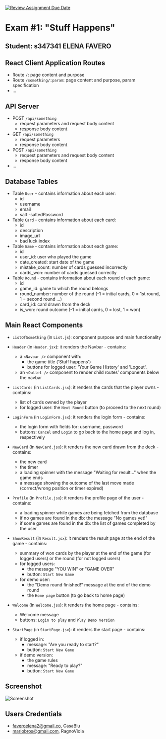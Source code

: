 [![Review Assignment Due Date](https://classroom.github.com/assets/deadline-readme-button-22041afd0340ce965d47ae6ef1cefeee28c7c493a6346c4f15d667ab976d596c.svg)](https://classroom.github.com/a/ArqHNgsV)
# Exam #1: "Stuff Happens"
## Student: s347341 ELENA FAVERO

## React Client Application Routes

- Route `/`: page content and purpose
- Route `/something/:param`: page content and purpose, param specification
- ...

## API Server

- POST `/api/something`
  - request parameters and request body content
  - response body content
- GET `/api/something`
  - request parameters
  - response body content
- POST `/api/something`
  - request parameters and request body content
  - response body content
- ...

## Database Tables

- Table `User` - contains information about each user:
  - id
  - username
  - email
  - salt
  -saltedPassword 
- Table `Card` - contains information about each card:
  - id
  - description
  - image_url
  - bad luck index 
- Table `Game` - contains information about each game:
  - id
  - user_id: user who played the game
  - date_created: start date of the game
  - mistake_count: number of cards guessed incorrectly
  - cards_won: number of cards guessed correctly
- Table `Round` - contains information about each round of each game:
  - id
  - game_id: game to which the round belongs
  - round_number: number of the round (-1 = initial cards, 0 = 1st round, 1 = second round ...)
  - card_id: card drawn from the deck
  - is_won: round outcome (-1 = initial cards, 0 = lost, 1 = won)


## Main React Components

- `ListOfSomething` (in `List.js`): component purpose and main functionality

- `Header` (in `Header.jsx`): it renders the Navbar - contains:
  - a `<Navbar />` component with: 
    - the game title ('Stuff happens')
    - buttons for logged user: 'Your Game History' and 'Logout'.
  - an `<Outlet />` component to render child routes’ components below the navbar

- `ListCards` (in `ListCards.jsx`): it renders the cards that the player owns - contains:
  - list of cards owned by the player
  - for logged user: the `Next Round` button (to proceed to the next round)
  

- `LoginForm` (in `LoginForm.jsx`): it renders the login form - contains:
  - the login form with fields for: username, password
  - buttons: `Cancel` and `Login` to go back to the home page and log in, respectively

- `NewCard` (in `NewCard.jsx`): it renders the new card drawn from the deck - contains:
  - the new card
  - the timer
  - a loading spinner with the message "Waiting for result..." when the game ends
  - a message showing the outcome of the last move made (correct/wrong position or timer expired)

- `Profile` (in `Profile.jsx`): it renders the profile page of the user - contains:
  - a loading spinner while games are being fetched from the database
  - if no games are found in the db: the message "No games yet!" 
  - if some games are found in the db: the list of games completed by the user

- `ShowResult` (in `Result.jsx`): it renders the result page at the end of the game - contains:
  - summary of won cards by the player at the end of the game (for logged users) or the round (for not logged users)
  - for logged users:
    - the message "YOU WIN" or "GAME OVER"
    - button: `Start New Game`
  - for demo user: 
    - the "Demo round finished!" message at the end of the demo round
    - the `Home page` button (to go back to home page)

- `Welcome` (in `Welcome.jsx`): it renders the home page - contains:
  - Welcome message
  - buttons: `Login to play` and `Play Demo Version`

- `StartPage` (in `StartPage.jsx`): it renders the start page - contains:
  - if logged in:
    - message: "Are you ready to start?"
    - button: `Start New Game`
  - if demo version:
    - the game rules
    - message: "Ready to play?"
    - button: `Start New Game`





## Screenshot

![Screenshot](./img/screenshot.jpg)

## Users Credentials

- faveroelena2@gmail.co, CasaBlu
- mariobros@gmail.com, RagnoViola
